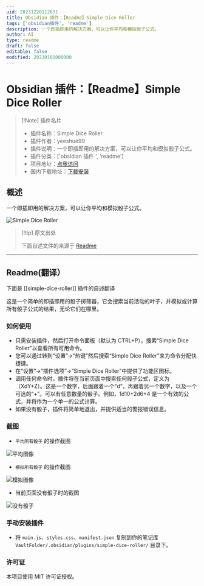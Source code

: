 ```yaml
---
uid: 20231220112631
title: Obsidian 插件：【Readme】Simple Dice Roller
tags: ['obsidian插件', 'readme']
description: 一个即插即用的解决方案，可以让你平均和模拟骰子公式。
author: AI
type: readme
draft: false
editable: false
modified: 20230101000000
---
```


# Obsidian 插件：【Readme】Simple Dice Roller

> [!Note] 插件名片
> - 插件名称：Simple Dice Roller
> - 插件作者：yeeshue99
> - 插件说明：一个即插即用的解决方案，可以让你平均和模拟骰子公式。
> - 插件分类：['obsidian 插件 ', 'readme']
> - 项目地址：[点我访问](https://github.com/yeeshue99/SimpleDiceRoller)
> - 国内下载地址：[下载安装](https://pkmer.cn/products/plugin/pluginMarket/?simple-dice-roller)

## 概述

一个即插即用的解决方案，可以让你平均和模拟骰子公式。

![Simple Dice Roller](https://cdn.pkmer.cn/covers/simple-dice-roller.png!pkmer)

> [!tip] 原文出处
>
>下面自述文件的来源于 [Readme](https://ghproxy.net/https://raw.githubusercontent.com/yeeshue99/SimpleDiceRoller/master/README.md)

---

## Readme(翻译）

下面是 [[simple-dice-roller]] 插件的自述翻译

这是一个简单的即插即用的骰子掷筛器，它会搜索当前活动的叶子，并模拟或计算所有骰子公式的结果，无论它们在哪里。

### 如何使用

- 只需安装插件，然后打开命令面板（默认为 CTRL+P），搜索“Simple Dice Roller”以查看所有可用命令。
- 您可以通过转到“设置”->“热键”然后搜索“Simple Dice Roller”来为命令分配快捷键。
- 在“设置”->“插件选项”->“Simple Dice Roller”中提供了功能区图标。
- 调用任何命令时，插件将在当前页面中搜索任何骰子公式，定义为（XdY+Z）。这是一个数字，后面跟着一个“d”，再跟着另一个数字，以及一个可选的“+”。可以有任意数量的骰子。例如，1d10+2d6+4 是一个有效的公式，并将作为一个单一的公式计算。
- 如果没有骰子，插件将简单地退出，并提供适当的警报错误信息。

### 截图

- `平均所有骰子` 的操作截图

![平均图像](https://cdn.pkmer.cn/covers/simple-dice-roller_2_0.png!pkmer)

- `模拟所有骰子` 的操作截图

![模拟图像](https://cdn.pkmer.cn/covers/simple-dice-roller_2_1.png!pkmer)

- 当前页面没有骰子时的截图

![没有骰子](https://cdn.pkmer.cn/covers/simple-dice-roller_2_2.png!pkmer)

### 手动安装插件

- 将 `main.js`、`styles.css`、`manifest.json` 复制到你的笔记库 `VaultFolder/.obsidian/plugins/simple-dice-roller/` 目录下。

### 许可证

本项目使用 MIT 许可证授权。
